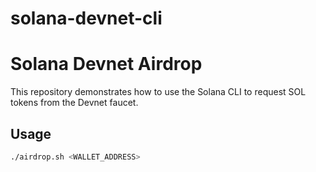 # solana-devnet-cli
# Solana Devnet Airdrop

This repository demonstrates how to use the Solana CLI to request SOL tokens from the Devnet faucet.

## Usage
```bash
./airdrop.sh <WALLET_ADDRESS>
